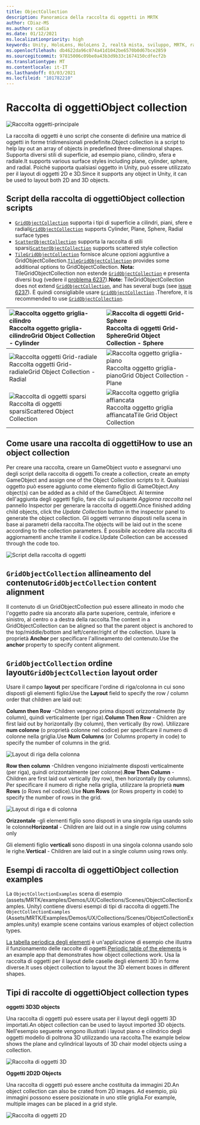 ```yaml
---
title: ObjectCollection
description: Panoramica della raccolta di oggetti in MRTK
author: CDiaz-MS
ms.author: cadia
ms.date: 01/12/2021
ms.localizationpriority: high
keywords: Unity, HoloLens, HoloLens 2, realtà mista, sviluppo, MRTK, raccolta di oggetti,
ms.openlocfilehash: db4622da96c074a41d1042be6570b0d67bce2859
ms.sourcegitcommit: 97815006c09be0a43b3d9b33c1674150cdfecf2b
ms.translationtype: MT
ms.contentlocale: it-IT
ms.lasthandoff: 03/03/2021
ms.locfileid: "101782210"
---
```

# <a name="object-collection"></a><span data-ttu-id="18dd9-104">Raccolta di oggetti</span><span class="sxs-lookup"><span data-stu-id="18dd9-104">Object collection</span></span>

![Raccolta oggetti-principale](../images/object-collection/MRTK_ObjectCollection_Main.jpg)

<span data-ttu-id="18dd9-106">La raccolta di oggetti è uno script che consente di definire una matrice di oggetti in forme tridimensionali predefinite.</span><span class="sxs-lookup"><span data-stu-id="18dd9-106">Object collection is a script to help lay out an array of objects in predefined three-dimensional shapes.</span></span> <span data-ttu-id="18dd9-107">Supporta diversi stili di superficie, ad esempio piano, cilindro, sfera e radiale.</span><span class="sxs-lookup"><span data-stu-id="18dd9-107">It supports various surface styles including plane, cylinder, sphere, and radial.</span></span> <span data-ttu-id="18dd9-108">Poiché supporta qualsiasi oggetto in Unity, può essere utilizzato per il layout di oggetti 2D e 3D.</span><span class="sxs-lookup"><span data-stu-id="18dd9-108">Since it supports any object in Unity, it can be used to layout both 2D and 3D objects.</span></span>

## <a name="object-collection-scripts"></a><span data-ttu-id="18dd9-109">Script della raccolta di oggetti</span><span class="sxs-lookup"><span data-stu-id="18dd9-109">Object collection scripts</span></span>

- <span data-ttu-id="18dd9-110">[`GridObjectCollection`](xref:Microsoft.MixedReality.Toolkit.Utilities.GridObjectCollection) supporta i tipi di superficie a cilindri, piani, sfere e radiali</span><span class="sxs-lookup"><span data-stu-id="18dd9-110">[`GridObjectCollection`](xref:Microsoft.MixedReality.Toolkit.Utilities.GridObjectCollection) supports Cylinder, Plane, Sphere, Radial surface types</span></span>
- <span data-ttu-id="18dd9-111">[`ScatterObjectCollection`](xref:Microsoft.MixedReality.Toolkit.Utilities.ScatterObjectCollection) supporta la raccolta di stili sparsi</span><span class="sxs-lookup"><span data-stu-id="18dd9-111">[`ScatterObjectCollection`](xref:Microsoft.MixedReality.Toolkit.Utilities.ScatterObjectCollection) supports scattered style collection</span></span>  
- <span data-ttu-id="18dd9-112">[`TileGridObjectCollection`](xref:Microsoft.MixedReality.Toolkit.Utilities.TileGridObjectCollection) fornisce alcune opzioni aggiuntive a GridObjectCollection.</span><span class="sxs-lookup"><span data-stu-id="18dd9-112">[`TileGridObjectCollection`](xref:Microsoft.MixedReality.Toolkit.Utilities.TileGridObjectCollection) provides some additional options to GridObjectCollection.</span></span> <span data-ttu-id="18dd9-113">**Nota:** TileGridObjectCollection non estende [`GridObjectCollection`](xref:Microsoft.MixedReality.Toolkit.Utilities.GridObjectCollection) e presenta diversi bug (vedere il [problema 6237](https://github.com/microsoft/MixedRealityToolkit-Unity/issues/6237)).</span><span class="sxs-lookup"><span data-stu-id="18dd9-113">**Note:** TileGridObjectCollection does not extend [`GridObjectCollection`](xref:Microsoft.MixedReality.Toolkit.Utilities.GridObjectCollection), and has several bugs (see [issue 6237](https://github.com/microsoft/MixedRealityToolkit-Unity/issues/6237)).</span></span> <span data-ttu-id="18dd9-114">È quindi consigliabile usare [`GridObjectCollection`](xref:Microsoft.MixedReality.Toolkit.Utilities.GridObjectCollection) .</span><span class="sxs-lookup"><span data-stu-id="18dd9-114">Therefore, it is recommended to use [`GridObjectCollection`](xref:Microsoft.MixedReality.Toolkit.Utilities.GridObjectCollection).</span></span>

|![Raccolta oggetto griglia-cilindro](../images/object-collection/MRTK_ObjectCollectionCylinder.png) <span data-ttu-id="18dd9-116">Raccolta oggetto griglia-cilindro</span><span class="sxs-lookup"><span data-stu-id="18dd9-116">Grid Object Collection - Cylinder</span></span> | ![Raccolta di oggetti Grid-Sphere](../images/object-collection/MRTK_ObjectCollectionSphere.png) <span data-ttu-id="18dd9-118">Raccolta di oggetti Grid-Sphere</span><span class="sxs-lookup"><span data-stu-id="18dd9-118">Grid Object Collection - Sphere</span></span> |
|:--- | :--- |
|![Raccolta oggetti Grid-radiale](../images/object-collection/MRTK_ObjectCollectionRadial.png) <span data-ttu-id="18dd9-120">Raccolta oggetti Grid-radiale</span><span class="sxs-lookup"><span data-stu-id="18dd9-120">Grid Object Collection - Radial</span></span> | ![Raccolta oggetto griglia-piano](../images/object-collection/MRTK_ObjectCollectionPlane.png) <span data-ttu-id="18dd9-122">Raccolta oggetto griglia-piano</span><span class="sxs-lookup"><span data-stu-id="18dd9-122">Grid Object Collection - Plane</span></span> |
|![Raccolta di oggetti sparsi](../images/object-collection/MRTK_ObjectCollectionScattered.png) <span data-ttu-id="18dd9-124">Raccolta di oggetti sparsi</span><span class="sxs-lookup"><span data-stu-id="18dd9-124">Scattered Object Collection</span></span> | ![Raccolta oggetto griglia affiancata](../images/object-collection/MRTK_ObjectCollectionTileGrid.png) <span data-ttu-id="18dd9-126">Raccolta oggetto griglia affiancata</span><span class="sxs-lookup"><span data-stu-id="18dd9-126">Tile Grid Object Collection</span></span> |

## <a name="how-to-use-an-object-collection"></a><span data-ttu-id="18dd9-127">Come usare una raccolta di oggetti</span><span class="sxs-lookup"><span data-stu-id="18dd9-127">How to use an object collection</span></span>

<span data-ttu-id="18dd9-128">Per creare una raccolta, creare un GameObject vuoto e assegnarvi uno degli script della raccolta di oggetti.</span><span class="sxs-lookup"><span data-stu-id="18dd9-128">To create a collection, create an empty GameObject and assign one of the Object Collection scripts to it.</span></span> <span data-ttu-id="18dd9-129">Qualsiasi oggetto può essere aggiunto come elemento figlio di GameObject.</span><span class="sxs-lookup"><span data-stu-id="18dd9-129">Any object(s) can be added as a child of the GameObject.</span></span> <span data-ttu-id="18dd9-130">Al termine dell'aggiunta degli oggetti figlio, fare clic sul pulsante *Aggiorna raccolta* nel pannello Inspector per generare la raccolta di oggetti.</span><span class="sxs-lookup"><span data-stu-id="18dd9-130">Once finished adding child objects, click the *Update Collection* button in the inspector panel to generate the object collection.</span></span> <span data-ttu-id="18dd9-131">Gli oggetti verranno disposti nella scena in base ai parametri della raccolta.</span><span class="sxs-lookup"><span data-stu-id="18dd9-131">The objects will be laid out in the scene according to the collection parameters.</span></span> <span data-ttu-id="18dd9-132">È possibile accedere alla raccolta di aggiornamenti anche tramite il codice.</span><span class="sxs-lookup"><span data-stu-id="18dd9-132">Update Collection can be accessed through the code too.</span></span>

![Script della raccolta di oggetti](../images/object-collection/MRTK_ObjectCollectionScript.png)

## <a name="gridobjectcollection-content-alignment"></a><span data-ttu-id="18dd9-134">`GridObjectCollection` allineamento del contenuto</span><span class="sxs-lookup"><span data-stu-id="18dd9-134">`GridObjectCollection` content alignment</span></span>

<span data-ttu-id="18dd9-135">Il contenuto di un GridObjectCollection può essere allineato in modo che l'oggetto padre sia ancorato alla parte superiore, centrale, inferiore e sinistro, al centro o a destra della raccolta.</span><span class="sxs-lookup"><span data-stu-id="18dd9-135">The content in a GridObjectCollection can be aligned so that the parent object is anchored to the top/middle/bottom and left/center/right of the collection.</span></span> <span data-ttu-id="18dd9-136">Usare la proprietà **Anchor** per specificare l'allineamento del contenuto.</span><span class="sxs-lookup"><span data-stu-id="18dd9-136">Use the **anchor** property to specify content alignment.</span></span>

## <a name="gridobjectcollection-layout-order"></a><span data-ttu-id="18dd9-137">`GridObjectCollection` ordine layout</span><span class="sxs-lookup"><span data-stu-id="18dd9-137">`GridObjectCollection` layout order</span></span>

<span data-ttu-id="18dd9-138">Usare il campo **layout** per specificare l'ordine di riga/colonna in cui sono disposti gli elementi figlio:</span><span class="sxs-lookup"><span data-stu-id="18dd9-138">Use the **Layout** field to specify the row / column order that children are laid out:</span></span>

<span data-ttu-id="18dd9-139">**Column then Row** -Children vengono prima disposti orizzontalmente (by column), quindi verticalmente (per riga).</span><span class="sxs-lookup"><span data-stu-id="18dd9-139">**Column Then Row** - Children are first laid out by horizontally (by column), then vertically (by row).</span></span> <span data-ttu-id="18dd9-140">Utilizzare **num colonne** (o proprietà colonne nel codice) per specificare il numero di colonne nella griglia.</span><span class="sxs-lookup"><span data-stu-id="18dd9-140">Use **Num Columns** (or Columns property in code) to specify the number of columns in the grid.</span></span>

![Layout di riga della colonna](../images/object-collection/MRTK_ColumnThenRow.png)

<span data-ttu-id="18dd9-142">**Row then column** -Children vengono inizialmente disposti verticalmente (per riga), quindi orizzontalmente (per colonne).</span><span class="sxs-lookup"><span data-stu-id="18dd9-142">**Row Then Column** - Children are first laid out vertically (by row), then horizontally (by columns).</span></span> <span data-ttu-id="18dd9-143">Per specificare il numero di righe nella griglia, utilizzare la proprietà **num Rows** (o Rows nel codice).</span><span class="sxs-lookup"><span data-stu-id="18dd9-143">Use **Num Rows** (or Rows property in code) to specify the number of rows in the grid.</span></span>

![Layout di riga e di colonna](../images/object-collection/MRTK_RowThenColumn.png)

<span data-ttu-id="18dd9-145">**Orizzontale** -gli elementi figlio sono disposti in una singola riga usando solo le colonne</span><span class="sxs-lookup"><span data-stu-id="18dd9-145">**Horizontal** - Children are laid out in a single row using columns only</span></span>

<span data-ttu-id="18dd9-146">Gli elementi figlio **verticali** sono disposti in una singola colonna usando solo le righe.</span><span class="sxs-lookup"><span data-stu-id="18dd9-146">**Vertical** - Children are laid out in a single column using rows only.</span></span>

## <a name="object-collection-examples"></a><span data-ttu-id="18dd9-147">Esempi di raccolta di oggetti</span><span class="sxs-lookup"><span data-stu-id="18dd9-147">Object collection examples</span></span>

<span data-ttu-id="18dd9-148">La `ObjectCollectionExamples` scena di esempio (assets/MRTK/examples/Demos/UX/Collections/Scenes/ObjectCollectionExamples. Unity) contiene diversi esempi di tipi di raccolta di oggetti.</span><span class="sxs-lookup"><span data-stu-id="18dd9-148">The `ObjectCollectionExamples` (Assets/MRTK/Examples/Demos/UX/Collections/Scenes/ObjectCollectionExamples.unity) example scene contains various examples of object collection types.</span></span>

<span data-ttu-id="18dd9-149">[La tabella periodica degli elementi](https://github.com/Microsoft/MRDesignLabs_Unity_PeriodicTable) è un'applicazione di esempio che illustra il funzionamento delle raccolte di oggetti.</span><span class="sxs-lookup"><span data-stu-id="18dd9-149">[Periodic table of the elements](https://github.com/Microsoft/MRDesignLabs_Unity_PeriodicTable) is an example app that demonstrates how object collections work.</span></span> <span data-ttu-id="18dd9-150">Usa la raccolta di oggetti per il layout delle caselle degli elementi 3D in forme diverse.</span><span class="sxs-lookup"><span data-stu-id="18dd9-150">It uses object collection to layout the 3D element boxes in different shapes.</span></span>

## <a name="object-collection-types"></a><span data-ttu-id="18dd9-151">Tipi di raccolte di oggetti</span><span class="sxs-lookup"><span data-stu-id="18dd9-151">Object collection types</span></span>

<span data-ttu-id="18dd9-152">**oggetti 3D**</span><span class="sxs-lookup"><span data-stu-id="18dd9-152">**3D objects**</span></span>

<span data-ttu-id="18dd9-153">Una raccolta di oggetti può essere usata per il layout degli oggetti 3D importati.</span><span class="sxs-lookup"><span data-stu-id="18dd9-153">An object collection can be used to layout imported 3D objects.</span></span> <span data-ttu-id="18dd9-154">Nell'esempio seguente vengono illustrati i layout piano e cilindrico degli oggetti modello di poltrona 3D utilizzando una raccolta.</span><span class="sxs-lookup"><span data-stu-id="18dd9-154">The example below shows the plane and cylindrical layouts of 3D chair model objects using a collection.</span></span>

![Raccolta di oggetti 3D](../images/object-collection/MRTK_ObjectCollection_3DObjects.jpg)

<span data-ttu-id="18dd9-156">**Oggetti 2D**</span><span class="sxs-lookup"><span data-stu-id="18dd9-156">**2D Objects**</span></span>

<span data-ttu-id="18dd9-157">Una raccolta di oggetti può essere anche costituita da immagini 2D.</span><span class="sxs-lookup"><span data-stu-id="18dd9-157">An object collection can also be crated from 2D images.</span></span> <span data-ttu-id="18dd9-158">Ad esempio, più immagini possono essere posizionate in uno stile griglia.</span><span class="sxs-lookup"><span data-stu-id="18dd9-158">For example, multiple images can be placed in a grid style.</span></span>

![Raccolta di oggetti 2D](../images/object-collection/MRTK_ObjectCollection_Layout_2DImages.jpg)
